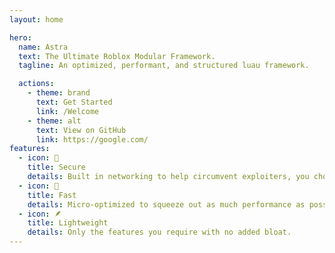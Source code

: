 ```yaml
---
layout: home

hero:
  name: Astra
  text: The Ultimate Roblox Modular Framework.
  tagline: An optimized, performant, and structured luau framework.

  actions:
    - theme: brand
      text: Get Started
      link: /Welcome
    - theme: alt
      text: View on GitHub
      link: https://google.com/
features:
  - icon: 🔐
    title: Secure
    details: Built in networking to help circumvent exploiters, you choose what the client can and can't see.
  - icon: 🚀
    title: Fast
    details: Micro-optimized to squeeze out as much performance as possible.
  - icon: 🪶
    title: Lightweight
    details: Only the features you require with no added bloat.
---
```

